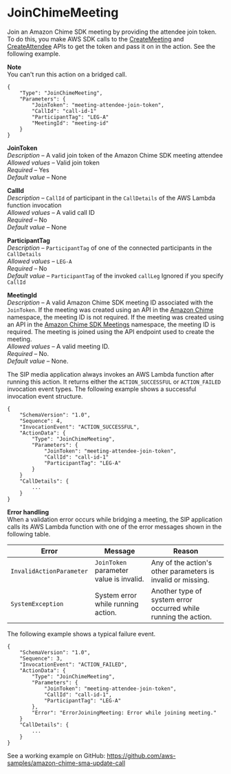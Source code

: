 # JoinChimeMeeting<a name="join-chime-meeting"></a>

Join an Amazon Chime SDK meeting by providing the attendee join token\. To do this, you make AWS SDK calls to the [CreateMeeting](https://docs.aws.amazon.com/chime-sdk/latest/APIReference/API_CreateMeeting.html) and [CreateAttendee](https://docs.aws.amazon.com/chime-sdk/latest/APIReference/API_CreateAttendee.html) APIs to get the token and pass it on in the action\. See the following example\. 

**Note**  
You can't run this action on a bridged call\.

```
{
    "Type": "JoinChimeMeeting",
    "Parameters": {
        "JoinToken": "meeting-attendee-join-token",
        "CallId": "call-id-1"
        "ParticipantTag": "LEG-A"
        "MeetingId": "meeting-id"
    }
}
```

**JoinToken**  
*Description* – A valid join token of the Amazon Chime SDK meeting attendee  
*Allowed values* – Valid join token  
*Required* – Yes  
*Default value* – None

**CallId**  
*Description* – `CallId` of participant in the `CallDetails` of the AWS Lambda function invocation  
*Allowed values* – A valid call ID  
*Required* – No  
*Default value* – None

**ParticipantTag**  
*Description* – `ParticipantTag` of one of the connected participants in the `CallDetails`  
*Allowed values* – `LEG-A`  
*Required* – No  
*Default value* – `ParticipantTag` of the invoked `callLeg` Ignored if you specify `CallId`

**MeetingId**  
*Description* – A valid Amazon Chime SDK meeting ID associated with the `JoinToken`\. If the meeting was created using an API in the [Amazon Chime](https://docs.aws.amazon.com/chime-sdk/latest/APIReference/API_Operations_Amazon_Chime.html) namespace, the meeting ID is not required\. If the meeting was created using an API in the [Amazon Chime SDK Meetings](https://docs.aws.amazon.com/chime-sdk/latest/APIReference/API_Operations_Amazon_Chime_SDK_Meetings.html) namespace, the meeting ID is required\. The meeting is joined using the API endpoint used to create the meeting\.  
*Allowed values* – A valid meeting ID\.  
*Required* – No\.  
*Default value* – None\.

The SIP media application always invokes an AWS Lambda function after running this action\. It returns either the `ACTION_SUCCESSFUL` or `ACTION_FAILED` invocation event types\. The following example shows a successful invocation event structure\.

```
{
    "SchemaVersion": "1.0",
    "Sequence": 4,
    "InvocationEvent": "ACTION_SUCCESSFUL",
    "ActionData": {
        "Type": "JoinChimeMeeting",
        "Parameters": {
            "JoinToken": "meeting-attendee-join-token",
            "CallId": "call-id-1"
            "ParticipantTag": "LEG-A"
        }
    }
    "CallDetails": {
        ...
    }
}
```

**Error handling**  
When a validation error occurs while bridging a meeting, the SIP application calls its AWS Lambda function with one of the error messages shown in the following table\.


|  Error  |  Message  |  Reason  | 
| --- | --- | --- | 
|  `InvalidActionParameter`  |  `JoinToken` parameter value is invalid\.  |  Any of the action's other parameters is invalid or missing\.  | 
|  `SystemException`  |  System error while running action\.  |  Another type of system error occurred while running the action\.  | 

The following example shows a typical failure event\.

```
{
    "SchemaVersion": "1.0",
    "Sequence": 3,
    "InvocationEvent": "ACTION_FAILED",
    "ActionData": {
        "Type": "JoinChimeMeeting",
        "Parameters": {
            "JoinToken": "meeting-attendee-join-token",
            "CallId": "call-id-1",
            "ParticipantTag": "LEG-A"
        },
        "Error": "ErrorJoiningMeeting: Error while joining meeting."
    }
    "CallDetails": {
        ...
    }
}
```

See a working example on GitHub: [https://github\.com/aws\-samples/amazon\-chime\-sma\-update\-call](https://github.com/aws-samples/amazon-chime-sma-update-call)